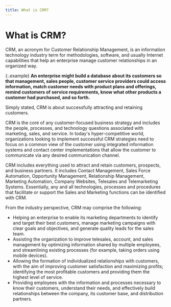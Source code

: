 ```yaml
---
title: What is CRM?
---
```


# What is CRM?


CRM, an acronym  for Customer Relationship Management, is an information technology industry  term for methodologies, software, and usually Internet capabilities that  help an enterprise manage customer relationships in an organized way.


{:.example}
**An enterprise might build a database about  its customers so that management, sales people, customer service providers  could access information, match customer needs with product plans and  offerings, remind customers of service requirements, know what other products  a customer had purchased, and so forth.**


Simply stated, CRM  is about successfully attracting and retaining customers.


CRM is the  core of any customer-focused business strategy and includes the people,  processes, and technology questions associated with marketing, sales,  and service. In today's hyper-competitive world, organizations looking  to implement successful CRM  strategies need to focus on a common view of the customer using integrated  information systems and contact center implementations that allow the  customer to communicate via any desired communication channel.


CRM includes  everything used to attract and retain customers, prospects, and business  partners. It includes Contact Management, Sales Force Automation, Opportunity  Management, Relationship Management, Marketing Automation, Company Websites,  Telesales and  Telemarketing Systems. Essentially, any and all technologies, processes  and procedures that facilitate or support the Sales and Marketing functions  can be identified with CRM.


From the industry perspective, CRM  may comprise the following:

- Helping an  enterprise to enable its marketing departments to identify and target  their best customers, manage marketing campaigns with clear goals and  objectives, and generate quality leads for the sales team.
- Assisting the  organization to improve telesales,  account, and sales management by optimizing information shared by multiple  employees, and streamlining existing processes (for example, taking orders  using mobile devices).
- Allowing the  formation of individualized relationships with customers, with the aim  of improving customer satisfaction and maximizing profits; identifying  the most profitable customers and providing them the highest level of  service.
- Providing employees  with the information and processes necessary to know their customers,  understand their needs, and effectively build relationships between the  company, its customer base, and distribution partners.

